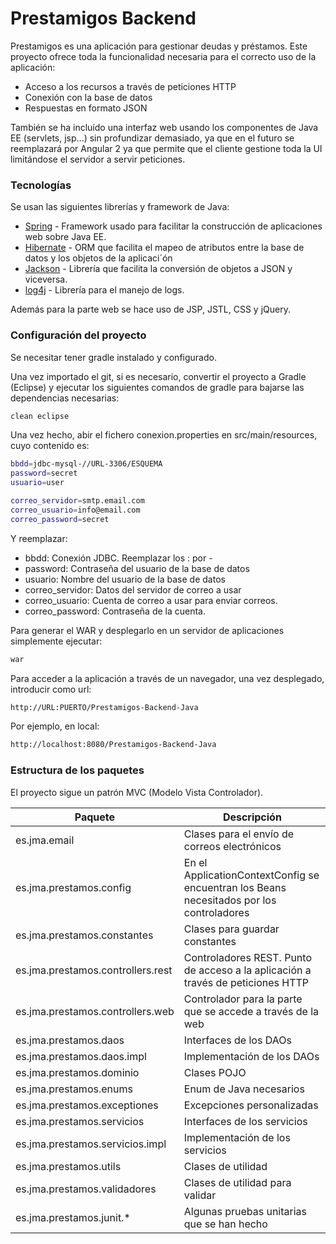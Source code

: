 # Prestamigos Backend

Prestamigos es una aplicación para gestionar deudas y préstamos. Este proyecto ofrece toda la funcionalidad necesaria para el correcto uso de la aplicación: 

  - Acceso a los recursos a través de peticiones HTTP
  - Conexión con la base de datos
  - Respuestas en formato JSON
 
También se ha incluído una interfaz web usando los componentes de Java EE (servlets, jsp...) sin profundizar demasiado, ya que en el futuro se reemplazará por Angular 2 ya que permite que el cliente gestione toda la UI limitándose el servidor a servir peticiones.

### Tecnologías

Se usan las siguientes librerías y framework de Java:

* [Spring](http://spring.io) - Framework usado para facilitar la construcción de aplicaciones web sobre Java EE.
* [Hibernate](http://hibernate.org/orm/) - ORM que facilita el mapeo de atributos entre la base de datos y los objetos de la aplicaci´ón  
* [Jackson](https://github.com/FasterXML/jackson) - Librería que facilita la conversión de objetos a JSON y viceversa.
* [log4j](https://logging.apache.org/log4j/2.x/) - Librería para el manejo de logs.

Además para la parte web se hace uso de JSP, JSTL, CSS y jQuery.

### Configuración del proyecto
Se necesitar tener gradle instalado y configurado.

Una vez importado el git, si es necesario, convertir el proyecto a Gradle (Eclipse) y ejecutar los siguientes comandos de gradle para bajarse las dependencias necesarias:

```sh
clean eclipse
```

Una vez hecho, abir el fichero conexion.properties en src/main/resources, cuyo contenido es:
```sh
bbdd=jdbc-mysql-//URL-3306/ESQUEMA
password=secret
usuario=user

correo_servidor=smtp.email.com
correo_usuario=info@email.com
correo_password=secret
```
Y reemplazar:
* bbdd: Conexión JDBC. Reemplazar los : por -
* password: Contraseña del usuario de la base de datos
* usuario: Nombre del usuario de la base de datos
* correo_servidor: Datos del servidor de correo a usar
* correo_usuario: Cuenta de correo a usar para enviar correos.
* correo_password: Contraseña de la cuenta.

Para generar el WAR y desplegarlo en un servidor de aplicaciones simplemente ejecutar:

```sh
war
```

Para acceder a la aplicación a través de un navegador, una vez desplegado, introducir como url:
```sh
http://URL:PUERTO/Prestamigos-Backend-Java
```
Por ejemplo, en local:
```sh
http://localhost:8080/Prestamigos-Backend-Java
```
### Estructura de los paquetes

El proyecto sigue un patrón MVC (Modelo Vista Controlador). 

| Paquete | Descripción |
| ------ | ------ |
| es.jma.email | Clases para el envío de correos electrónicos |
| es.jma.prestamos.config | En el ApplicationContextConfig se encuentran los Beans necesitados por los controladores |
| es.jma.prestamos.constantes | Clases para guardar constantes |
| es.jma.prestamos.controllers.rest | Controladores REST. Punto de acceso a la aplicación a través de peticiones HTTP  |
| es.jma.prestamos.controllers.web | Controlador para la parte que se accede a través de la web|
| es.jma.prestamos.daos | Interfaces de los DAOs |
| es.jma.prestamos.daos.impl | Implementación de los DAOs |
| es.jma.prestamos.dominio | Clases POJO |
| es.jma.prestamos.enums | Enum de Java necesarios |
| es.jma.prestamos.exceptiones | Excepciones personalizadas |
| es.jma.prestamos.servicios | Interfaces de los servicios |
| es.jma.prestamos.servicios.impl | Implementación de los servicios |
| es.jma.prestamos.utils | Clases de utilidad |
| es.jma.prestamos.validadores | Clases de utilidad para validar |
| es.jma.prestamos.junit.* | Algunas pruebas unitarias que se han hecho |
